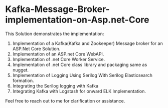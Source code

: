 # Kafka-Message-Broker-implementation-on-Asp.net-Core

This Solution demonstrates the implementation:
1. Implementation of a Kafka(Kafka and Zookeeper) Message broker for an ASP.Net Core Solution.
2. Implementation of an ASP.net Core WebAPI.
3. Implementation of .net Core Worker Service.
4. Implementation of .net Core class library and packaging same as nugget.
5. Implementation of Logging Using Serilog With Serilog Elasticsearch formation.
6. Integrating the Serilog logging with Kafka
7. Integrating Kafka with Logstash for onward ELK Implementation.

Feel free to reach out to me for clarification or assistance.









